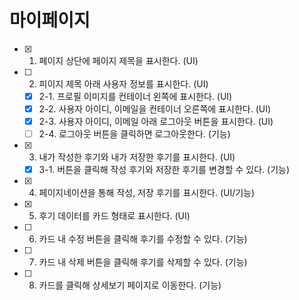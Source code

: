 # 마이페이지

- [x] 1. 페이지 상단에 페이지 제목을 표시한다. (UI)
- [ ] 2. 피이지 제목 아래 사용자 정보를 표시한다. (UI)
  - [x] 2-1. 프로필 이미지를 컨테이너 왼쪽에 표시한다. (UI)
  - [x] 2-2. 사용자 아이디, 이메일을 컨테이너 오른쪽에 표시한다. (UI)
  - [x] 2-3. 사용자 아이디, 이메일 아래 로그아웃 버튼을 표시한다. (UI)
  - [ ] 2-4. 로그아웃 버튼을 클릭하면 로그아웃한다. (기능)
- [x] 3. 내가 작성한 후기와 내가 저장한 후기를 표시한다. (UI)
  - [x] 3-1. 버튼을 클릭해 작성 후기와 저장한 후기를 변경할 수 있다. (기능)
- [x] 4. 페이지네이션을 통해 작성, 저장 후기를 표시한다. (UI/기능)
- [x] 5. 후기 데이터를 카드 형태로 표시한다. (UI)
- [ ] 6. 카드 내 수정 버튼을 클릭해 후기를 수정할 수 있다. (기능)
- [ ] 7. 카드 내 삭제 버튼을 클릭해 후기를 삭제할 수 있다. (기능)
- [ ] 8. 카드를 클릭해 상세보기 페이지로 이동한다. (기능)
